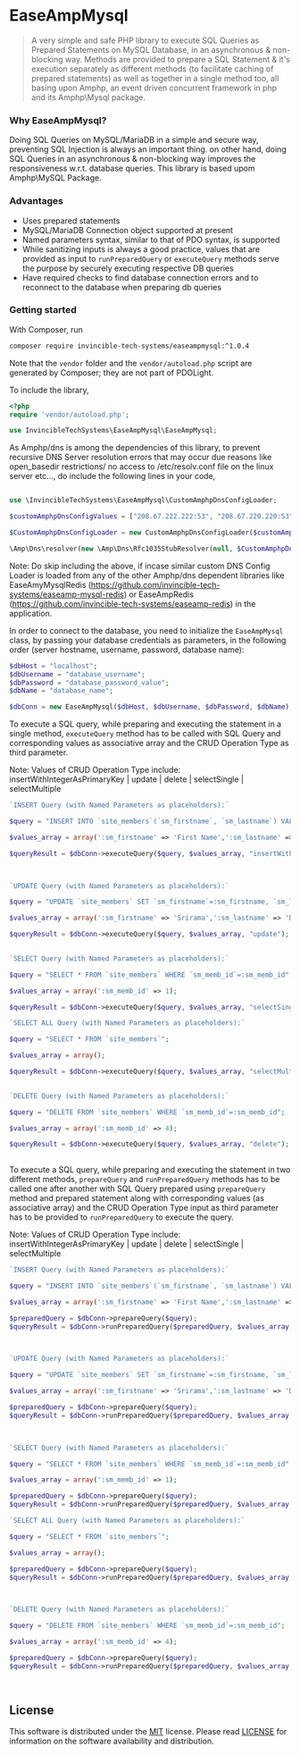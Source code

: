 # EaseAmpMysql
> A very simple and safe PHP library to execute SQL Queries as Prepared Statements on MySQL Database, in an asynchronous & non-blocking way. Methods are provided to prepare a SQL Statement & it's execution separately as different methods (to facilitate caching of prepared statements) as well as together in a single method too, all basing upon Amphp, an event driven concurrent framework in php and its Amphp\Mysql package.

### Why EaseAmpMysql?
Doing SQL Queries on MySQL/MariaDB in a simple and secure way, preventing SQL Injection is always an important thing. on other hand, doing SQL Queries in an asynchronous & non-blocking way improves the responsiveness w.r.t. database queries. This library is based upom Amphp\MySQL Package.

### Advantages
- Uses prepared statements
- MySQL/MariaDB Connection object supported at present
- Named parameters syntax, similar to that of PDO syntax, is supported
- While sanitizing inputs is always a good practice, values that are provided as input to `runPreparedQuery` or `executeQuery` methods serve the purpose by securely executing respective DB queries
- Have required checks to find database connection errors and to reconnect to the database when preparing db queries

### Getting started
With Composer, run

```sh
composer require invincible-tech-systems/easeampmysql:^1.0.4
```

Note that the `vendor` folder and the `vendor/autoload.php` script are generated by Composer; they are not part of PDOLight.

To include the library,

```php
<?php
require 'vendor/autoload.php';

use InvincibleTechSystems\EaseAmpMysql\EaseAmpMysql;
```

As Amphp/dns is among the dependencies of this library, to prevent recursive DNS Server resolution errors that may occur due reasons like open_basedir restrictions/ no access to /etc/resolv.conf file on the linux server etc..., do include the following lines in your code,

```php

use \InvincibleTechSystems\EaseAmpMysql\CustomAmphpDnsConfigLoader;

$customAmphpDnsConfigValues = ["208.67.222.222:53", "208.67.220.220:53","8.8.8.8:53","[2001:4860:4860::8888]:53"];

$CustomAmphpDnsConfigLoader = new CustomAmphpDnsConfigLoader($customAmphpDnsConfigValues, 5000, 3);

\Amp\Dns\resolver(new \Amp\Dns\Rfc1035StubResolver(null, $CustomAmphpDnsConfigLoader));

```

Note: Do skip including the above, if incase similar custom DNS Config Loader is loaded from any of the other Amphp/dns dependent libraries like EaseAmyMysqlRedis (https://github.com/invincible-tech-systems/easeamp-mysql-redis) or EaseAmpRedis (https://github.com/invincible-tech-systems/easeamp-redis) in the application.

In order to connect to the database, you need to initialize the `EaseAmpMysql` class, by passing your database credentials as parameters, in the following order (server hostname, username, password, database name):

```php
$dbHost = "localhost";
$dbUsername = "database_username";
$dbPassword = "database_password_value";
$dbName = "database_name";

$dbConn = new EaseAmpMysql($dbHost, $dbUsername, $dbPassword, $dbName);
```

To execute a SQL query, while preparing and executing the statement in a single method, `executeQuery` method has to be called with SQL Query and corresponding values as associative array and the CRUD Operation Type as third parameter.

Note: Values of CRUD Operation Type include: insertWithIntegerAsPrimaryKey | update | delete | selectSingle | selectMultiple

```php
`INSERT Query (with Named Parameters as placeholders):`

$query = "INSERT INTO `site_members`(`sm_firstname`, `sm_lastname`) VALUES (:sm_firstname,:sm_lastname)";

$values_array = array(':sm_firstname' => 'First Name',':sm_lastname' => 'Last Name');

$queryResult = $dbConn->executeQuery($query, $values_array, "insertWithIntegerAsPrimaryKey");

	
```

```php
`UPDATE Query (with Named Parameters as placeholders):`

$query = "UPDATE `site_members` SET `sm_firstname`=:sm_firstname, `sm_lastname`=:sm_lastname WHERE `sm_memb_id`=:sm_memb_id";

$values_array = array(':sm_firstname' => 'Srirama',':sm_lastname' => 'D',':sm_memb_id' => 2);

$queryResult = $dbConn->executeQuery($query, $values_array, "update");
	
```

```php
`SELECT Query (with Named Parameters as placeholders):`

$query = "SELECT * FROM `site_members` WHERE `sm_memb_id`=:sm_memb_id";

$values_array = array(':sm_memb_id' => 1);

$queryResult = $dbConn->executeQuery($query, $values_array, "selectSingle");

```

```php
`SELECT ALL Query (with Named Parameters as placeholders):`

$query = "SELECT * FROM `site_members`";

$values_array = array();

$queryResult = $dbConn->executeQuery($query, $values_array, "selectMultiple");
	
```

```php
`DELETE Query (with Named Parameters as placeholders):`

$query = "DELETE FROM `site_members` WHERE `sm_memb_id`=:sm_memb_id";

$values_array = array(':sm_memb_id' => 4);

$queryResult = $dbConn->executeQuery($query, $values_array, "delete");
	
```

To execute a SQL query, while preparing and executing the statement in two different methods, `prepareQuery` and `runPreparedQuery` methods has to be called one after another with SQL Query prepared using `prepareQuery` method and prepared statement along with corresponding values (as associative array) and the CRUD Operation Type input as third parameter has to be provided to `runPreparedQuery` to execute the query.

Note: Values of CRUD Operation Type include: insertWithIntegerAsPrimaryKey | update | delete | selectSingle | selectMultiple

```php
`INSERT Query (with Named Parameters as placeholders):`

$query = "INSERT INTO `site_members`(`sm_firstname`, `sm_lastname`) VALUES (:sm_firstname,:sm_lastname)";

$values_array = array(':sm_firstname' => 'First Name',':sm_lastname' => 'Last Name');

$preparedQuery = $dbConn->prepareQuery($query);
$queryResult = $dbConn->runPreparedQuery($preparedQuery, $values_array, "insertWithIntegerAsPrimaryKey");

	
```

```php
`UPDATE Query (with Named Parameters as placeholders):`

$query = "UPDATE `site_members` SET `sm_firstname`=:sm_firstname, `sm_lastname`=:sm_lastname WHERE `sm_memb_id`=:sm_memb_id";

$values_array = array(':sm_firstname' => 'Srirama',':sm_lastname' => 'D',':sm_memb_id' => 2);

$preparedQuery = $dbConn->prepareQuery($query);
$queryResult = $dbConn->runPreparedQuery($preparedQuery, $values_array, "update");

	
```

```php
`SELECT Query (with Named Parameters as placeholders):`

$query = "SELECT * FROM `site_members` WHERE `sm_memb_id`=:sm_memb_id";

$values_array = array(':sm_memb_id' => 1);

$preparedQuery = $dbConn->prepareQuery($query);
$queryResult = $dbConn->runPreparedQuery($preparedQuery, $values_array, "selectSingle");


```

```php
`SELECT ALL Query (with Named Parameters as placeholders):`

$query = "SELECT * FROM `site_members`";

$values_array = array();

$preparedQuery = $dbConn->prepareQuery($query);
$queryResult = $dbConn->runPreparedQuery($preparedQuery, $values_array, "selectMultiple");

	
```

```php
`DELETE Query (with Named Parameters as placeholders):`

$query = "DELETE FROM `site_members` WHERE `sm_memb_id`=:sm_memb_id";

$values_array = array(':sm_memb_id' => 4);

$preparedQuery = $dbConn->prepareQuery($query);
$queryResult = $dbConn->runPreparedQuery($preparedQuery, $values_array, "delete");

	
```

## License
This software is distributed under the [MIT](https://opensource.org/licenses/MIT) license. Please read [LICENSE](https://github.com/easeappphp/PDOLight/blob/main/LICENSE) for information on the software availability and distribution.
